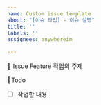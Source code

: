 ```yaml
---
name: Custom issue template
about: "[이슈 타입] - 이슈 설명"
title: ''
labels: ''
assignees: anywhereim

---
```


📕 Issue Feature
작업의 주제

🧾Todo
- [ ] 작업할 내용
